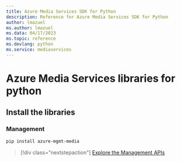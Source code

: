 ```yaml
---
title: Azure Media Services SDK for Python
description: Reference for Azure Media Services SDK for Python
author: lmazuel
ms.author: lmazuel
ms.data: 04/17/2023
ms.topic: reference
ms.devlang: python
ms.service: mediaservices
---
```

# Azure Media Services libraries for python

## Install the libraries


### Management

```bash
pip install azure-mgmt-media
```
> [!div class="nextstepaction"]
> [Explore the Management APIs](/python/api/overview/azure/mediaservices/management)